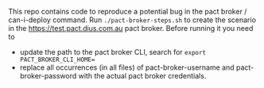This repo contains code to reproduce a potential bug in the pact broker / can-i-deploy command.
Run `./pact-broker-steps.sh` to create the scenario in the https://test.pact.dius.com.au pact broker. 
Before running it you need to
- update the path to the pact broker CLI, search for `export PACT_BROKER_CLI_HOME=`
- replace all occurrences (in all files) of pact-broker-username and pact-broker-password with the actual pact broker credentials.  
